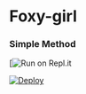 # Foxy-girl


### Simple Method

 

[![Run on Repl.it](https://replit.com/@BenMonster/FOX-QR-1?v=1)


[![Deploy](https://www.herokucdn.com/deploy/button.svg)](https://heroku.com/deploy?template=https://github.com/Ben-Monster/Foxy-girl.git)
